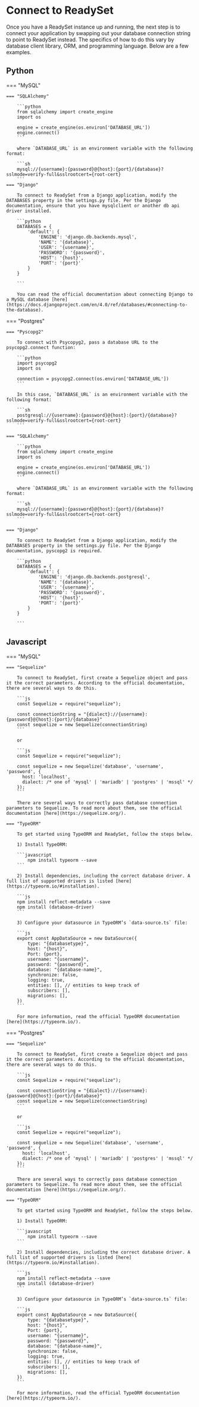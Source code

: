 # Connect to ReadySet

Once you have a ReadySet instance up and running, the next step is to connect your application by swapping out your database connection string to point to ReadySet instead. The specifics of how to do this vary by database client library, ORM, and programming language. Below are a few examples.

## Python

=== "MySQL"

    === "SQLAlchemy"

        ```python
        from sqlalchemy import create_engine
        import os

        engine = create_engine(os.environ['DATABASE_URL'])
        engine.connect()
        ```

        where `DATABASE_URL` is an environment variable with the following format:

        ```sh
        mysql://{username}:{password}@{host}:{port}/{database}?sslmode=verify-full&sslrootcert={root-cert}
        ```
    === "Django"

        To connect to ReadySet from a Django application, modify the DATABASES property in the settings.py file. Per the Django documentation, ensure that you have mysqlclient or another db api driver installed.

        ```python
        DATABASES = {
            'default': {
                'ENGINE': 'django.db.backends.mysql',
                'NAME': '{database}',
                'USER': '{username}',
                'PASSWORD': '{password}',
                'HOST': '{host}',
                'PORT': '{port}'
            }
        }

        ```

        You can read the official documentation about connecting Django to a MySQL database [here](https://docs.djangoproject.com/en/4.0/ref/databases/#connecting-to-the-database).

=== "Postgres"

    === "Pyscopg2"

        To connect with Psycopyg2, pass a database URL to the psycopg2.connect function:

        ```python
        import psycopg2
        import os

        connection = psycopg2.connect(os.environ['DATABASE_URL'])
        ```

        In this case, `DATABASE_URL` is an environment variable with the following format:

        ```sh
        postgresql://{username}:{password}@{host}:{port}/{database}?sslmode=verify-full&sslrootcert={root-cert}
        ```

    === "SQLAlchemy"

        ```python
        from sqlalchemy import create_engine
        import os

        engine = create_engine(os.environ['DATABASE_URL'])
        engine.connect()
        ```

        where `DATABASE_URL` is an environment variable with the following format:

        ```sh
        mysql://{username}:{password}@{host}:{port}/{database}?sslmode=verify-full&sslrootcert={root-cert}
        ```

    === "Django"

        To connect to ReadySet from a Django application, modify the DATABASES property in the settings.py file. Per the Django documentation, pyscopg2 is required.

        ```python
        DATABASES = {
            'default': {
                'ENGINE': 'django.db.backends.postgresql',
                'NAME': '{database}',
                'USER': '{username}',
                'PASSWORD': '{password}',
                'HOST': '{host}',
                'PORT': '{port}'
            }
        }

        ```

## Javascript

=== "MySQL"

    === "Sequelize"

        To connect to ReadySet, first create a Sequelize object and pass it the correct parameters. According to the official documentation, there are several ways to do this.

        ```js
        const Sequelize = require("sequelize");

        const connectionString = "{dialect}://{username}:{password}@{host}:{port}/{database}"
        const sequelize = new Sequelize(connectionString)
        ```

        or

        ```js
        const Sequelize = require("sequelize");

        const sequelize = new Sequelize('database', 'username', 'password', {
          host: 'localhost',
          dialect: /* one of 'mysql' | 'mariadb' | 'postgres' | 'mssql' */
        });
        ```

        There are several ways to correctly pass database connection parameters to Sequelize. To read more about them, see the official documentation [here](https://sequelize.org/).

    === "TypeORM"

        To get started using TypeORM and ReadySet, follow the steps below.

        1) Install TypeORM:

        ```javascript
            npm install typeorm --save
        ```

        2) Install dependencies, including the correct database driver. A full list of supported drivers is listed [here](https://typeorm.io/#installation).

        ```js
        npm install reflect-metadata --save
        npm install (database-driver)
        ```

        3) Configure your datasource in TypeORM’s `data-source.ts` file:

        ```js
        export const AppDataSource = new DataSource({
            type: "{databasetype}",
            host: "{host}",
            Port: {port},
            username: "{username}",
            password: "{password}",
            database: "{database-name}",
            synchronize: false,
            logging: true,
            entities: [], // entities to keep track of
            subscribers: [],
            migrations: [],
        })
        ```

        For more information, read the official TypeORM documentation [here](https://typeorm.io/).

=== "Postgres"

    === "Sequelize"

        To connect to ReadySet, first create a Sequelize object and pass it the correct parameters. According to the official documentation, there are several ways to do this.

        ```js
        const Sequelize = require("sequelize");

        const connectionString = "{dialect}://{username}:{password}@{host}:{port}/{database}"
        const sequelize = new Sequelize(connectionString)
        ```

        or

        ```js
        const Sequelize = require("sequelize");

        const sequelize = new Sequelize('database', 'username', 'password', {
          host: 'localhost',
          dialect: /* one of 'mysql' | 'mariadb' | 'postgres' | 'mssql' */
        });
        ```

        There are several ways to correctly pass database connection parameters to Sequelize. To read more about them, see the official documentation [here](https://sequelize.org/).

    === "TypeORM"

        To get started using TypeORM and ReadySet, follow the steps below.

        1) Install TypeORM:

        ```javascript
            npm install typeorm --save
        ```

        2) Install dependencies, including the correct database driver. A full list of supported drivers is listed [here](https://typeorm.io/#installation).

        ```js
        npm install reflect-metadata --save
        npm install (database-driver)
        ```

        3) Configure your datasource in TypeORM’s `data-source.ts` file:

        ```js
        export const AppDataSource = new DataSource({
            type: "{databasetype}",
            host: "{host}",
            Port: {port},
            username: "{username}",
            password: "{password}",
            database: "{database-name}",
            synchronize: false,
            logging: true,
            entities: [], // entities to keep track of
            subscribers: [],
            migrations: [],
        })
        ```

        For more information, read the official TypeORM documentation [here](https://typeorm.io/).
